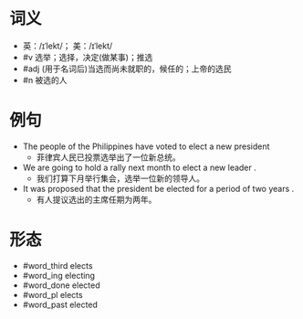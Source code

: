 # 词义
- 英：/ɪˈlekt/； 美：/ɪˈlekt/
- #v 选举；选择，决定(做某事)；推选
- #adj (用于名词后)当选而尚未就职的，候任的；上帝的选民
- #n 被选的人
# 例句
- The people of the Philippines have voted to elect a new president
	- 菲律宾人民已投票选举出了一位新总统。
- We are going to hold a rally next month to elect a new leader .
	- 我们打算下月举行集会，选举一位新的领导人。
- It was proposed that the president be elected for a period of two years .
	- 有人提议选出的主席任期为两年。
# 形态
- #word_third elects
- #word_ing electing
- #word_done elected
- #word_pl elects
- #word_past elected
